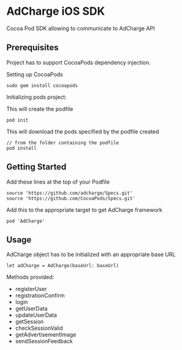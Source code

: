 # AdCharge iOS SDK

Cocoa Pod SDK allowing to communicate to AdCharge API

## Prerequisites

Project has to support CocoaPods dependency injection.

Setting up CocoaPods
```
sudo gem install cocoapods
```

Initializing pods project:

This will create the podfile
```
pod init
```

This will download the pods specified by the podfile created
```
// from the folder containing the podfile
pod install
```

## Getting Started

Add these lines at the top of your Podfile

```
source 'https://github.com/adcharge/Specs.git'
source 'https://github.com/CocoaPods/Specs.git'
```

Add this to the appropriate target to get AdCharge framework

```
pod 'AdCharge'
```

## Usage

AdCharge object has to be initialized with an appropriate base URL 
```
let adCharge = AdCharge(baseUrl: baseUrl)
```

Methods provided:

- registerUser
- registrationConfirm
- login
- getUserData
- updateUserData
- getSession
- checkSessionValid
- getAdvertisementImage
- sendSessionFeedback
